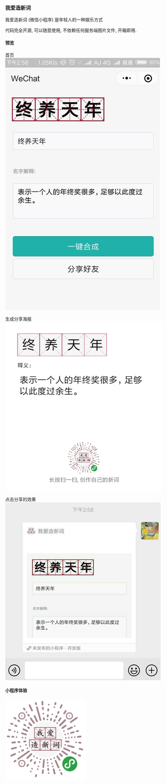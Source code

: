### 我爱造新词
我爱造新词 (微信小程序) 是年轻人的一种娱乐方式

代码完全开源, 可以随意使用, 不依赖任何服务端图片文件, 开箱即用.


#### 预览
首页<br>
![ScreenShot](https://github.com/AJLoveChina/zaoci/blob/master/screenshot/home.jpg)


生成分享海报<br>
![ScreenShot](https://github.com/AJLoveChina/zaoci/blob/master/screenshot/result.png)


点击分享的效果<br>
![ScreenShot](https://github.com/AJLoveChina/zaoci/blob/master/screenshot/message.jpg)


#### 小程序体验
![ScreenShot](https://github.com/AJLoveChina/zaoci/blob/master/images/zaoci-logo.jpg)

